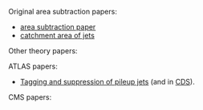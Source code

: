 Original area subtraction papers: 

- [area subtraction paper](http://arxiv.org/abs/arXiv:0707.1378)
- [catchment area of jets](http://arxiv.org/abs/arXiv:0802.1188)

Other theory papers:

ATLAS papers:
- [Tagging and suppression of pileup
jets](http://atlas.web.cern.ch/Atlas/GROUPS/PHYSICS/CONFNOTES/ATLAS-CONF-2014-018/)
(and in [CDS](http://cds.cern.ch/record/1700870)).


CMS papers:
